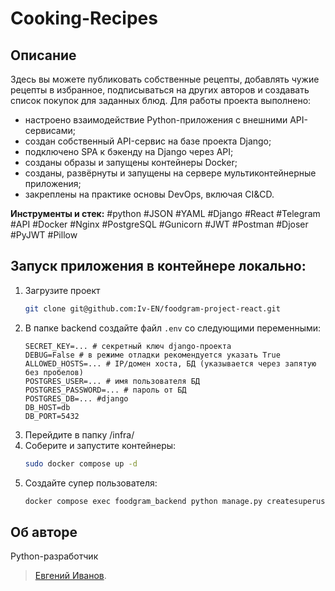 # Cooking-Recipes


## Описание
Здесь вы можете публиковать собственные рецепты, добавлять чужие рецепты в избранное, подписываться на других авторов и создавать список покупок для заданных блюд.
Для работы проекта выполнено:
- настроено взаимодействие Python-приложения с внешними API-сервисами;
- создан собственный API-сервис на базе проекта Django;
- подключено SPA к бэкенду на Django через API;
- созданы образы и запущены контейнеры Docker;
- созданы, развёрнуты и запущены на сервере мультиконтейнерные приложения;
- закреплены на практике основы DevOps, включая CI&CD.

**Инструменты и стек:** #python #JSON #YAML #Django #React #Telegram #API #Docker #Nginx #PostgreSQL #Gunicorn #JWT #Postman #Djoser #PyJWT #Pillow

## Запуск приложения в контейнере локально:
1. Загрузите проект
    ```bash
    git clone git@github.com:Iv-EN/foodgram-project-react.git
    ```
2. В папкe backend создайте файл `.env` со следующими переменными:
   ```
   SECRET_KEY=... # секретный ключ django-проекта
   DEBUG=False # в режиме отладки рекомендуется указать True
   ALLOWED_HOSTS=... # IP/домен хоста, БД (указывается через запятую без пробелов)
   POSTGRES_USER=... # имя пользователя БД
   POSTGRES_PASSWORD=... # пароль от БД
   POSTGRES_DB=... #django
   DB_HOST=db
   DB_PORT=5432
   ```
3. Перейдите в папку /infra/ 
4. Соберите и запустите контейнеры:
   ```bash
   sudo docker compose up -d
   ```
5. Создайте супер пользователя:
   ```bash
   docker compose exec foodgram_backend python manage.py createsuperuser
   ```


## Об авторе
Python-разработчик
>[Евгений Иванов](https://github.com/Iv-EN).
